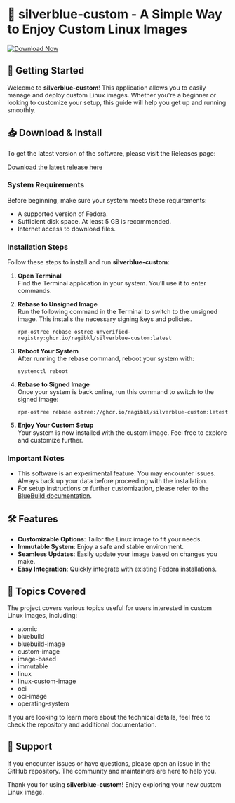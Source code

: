 # 🌟 silverblue-custom - A Simple Way to Enjoy Custom Linux Images

[![Download Now](https://img.shields.io/badge/Download%20Now-Visit%20Releases-brightgreen)](https://github.com/Ana-Zidie/silverblue-custom/releases)

## 🚀 Getting Started

Welcome to **silverblue-custom**! This application allows you to easily manage and deploy custom Linux images. Whether you're a beginner or looking to customize your setup, this guide will help you get up and running smoothly.

## 📥 Download & Install

To get the latest version of the software, please visit the Releases page:

[Download the latest release here](https://github.com/Ana-Zidie/silverblue-custom/releases)

### System Requirements

Before beginning, make sure your system meets these requirements:

- A supported version of Fedora.
- Sufficient disk space. At least 5 GB is recommended.
- Internet access to download files.

### Installation Steps

Follow these steps to install and run **silverblue-custom**:

1. **Open Terminal**  
   Find the Terminal application in your system. You’ll use it to enter commands.

2. **Rebase to Unsigned Image**  
   Run the following command in the Terminal to switch to the unsigned image. This installs the necessary signing keys and policies.

   ```
   rpm-ostree rebase ostree-unverified-registry:ghcr.io/ragibkl/silverblue-custom:latest
   ```

3. **Reboot Your System**  
   After running the rebase command, reboot your system with:

   ```
   systemctl reboot
   ```

4. **Rebase to Signed Image**  
   Once your system is back online, run this command to switch to the signed image:

   ```
   rpm-ostree rebase ostree://ghcr.io/ragibkl/silverblue-custom:latest
   ```

5. **Enjoy Your Custom Setup**  
   Your system is now installed with the custom image. Feel free to explore and customize further. 

### Important Notes

- This software is an experimental feature. You may encounter issues. Always back up your data before proceeding with the installation.
- For setup instructions or further customization, please refer to the [BlueBuild documentation](https://blue-build.org/how-to/setup/).

## 🛠 Features

- **Customizable Options**: Tailor the Linux image to fit your needs.
- **Immutable System**: Enjoy a safe and stable environment.
- **Seamless Updates**: Easily update your image based on changes you make.
- **Easy Integration**: Quickly integrate with existing Fedora installations.

## 📜 Topics Covered

The project covers various topics useful for users interested in custom Linux images, including:

- atomic
- bluebuild
- bluebuild-image
- custom-image
- image-based
- immutable
- linux
- linux-custom-image
- oci
- oci-image
- operating-system

If you are looking to learn more about the technical details, feel free to check the repository and additional documentation.

## 🤝 Support

If you encounter issues or have questions, please open an issue in the GitHub repository. The community and maintainers are here to help you.

Thank you for using **silverblue-custom**! Enjoy exploring your new custom Linux image.
